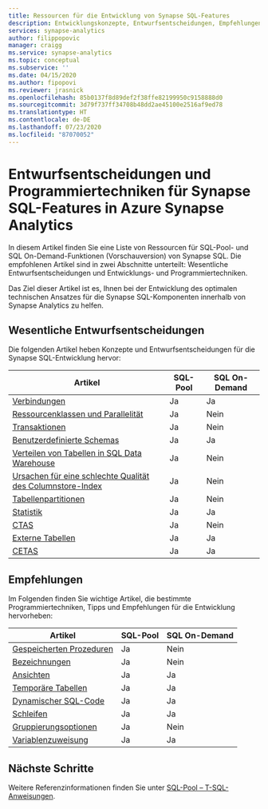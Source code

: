 ```yaml
---
title: Ressourcen für die Entwicklung von Synapse SQL-Features
description: Entwicklungskonzepte, Entwurfsentscheidungen, Empfehlungen und Programmiertechniken für Synapse SQL.
services: synapse-analytics
author: filippopovic
manager: craigg
ms.service: synapse-analytics
ms.topic: conceptual
ms.subservice: ''
ms.date: 04/15/2020
ms.author: fipopovi
ms.reviewer: jrasnick
ms.openlocfilehash: 85b0137f8d89def2f38ffe82199950c9158888d0
ms.sourcegitcommit: 3d79f737ff34708b48dd2ae45100e2516af9ed78
ms.translationtype: HT
ms.contentlocale: de-DE
ms.lasthandoff: 07/23/2020
ms.locfileid: "87070052"
---
```

# <a name="design-decisions-and-coding-techniques-for-synapse-sql-features-in-azure-synapse-analytics"></a>Entwurfsentscheidungen und Programmiertechniken für Synapse SQL-Features in Azure Synapse Analytics
In diesem Artikel finden Sie eine Liste von Ressourcen für SQL-Pool- und SQL On-Demand-Funktionen (Vorschauversion) von Synapse SQL. Die empfohlenen Artikel sind in zwei Abschnitte unterteilt: Wesentliche Entwurfsentscheidungen und Entwicklungs- und Programmiertechniken.

Das Ziel dieser Artikel ist es, Ihnen bei der Entwicklung des optimalen technischen Ansatzes für die Synapse SQL-Komponenten innerhalb von Synapse Analytics zu helfen.

## <a name="key-design-decisions"></a>Wesentliche Entwurfsentscheidungen
Die folgenden Artikel heben Konzepte und Entwurfsentscheidungen für die Synapse SQL-Entwicklung hervor:

| Artikel | SQL-Pool | SQL On-Demand |
| ------- | -------- | ------------- |
| [Verbindungen](connect-overview.md)                    | Ja | Ja |
| [Ressourcenklassen und Parallelität](../sql-data-warehouse/resource-classes-for-workload-management.md?toc=/azure/synapse-analytics/toc.json&bc=/azure/synapse-analytics/breadcrumb/toc.json) | Ja    | Nein |
| [Transaktionen](develop-transactions.md)              | Ja | Nein |
| [Benutzerdefinierte Schemas](develop-user-defined-schemas.md) | Ja | Ja |
| [Verteilen von Tabellen in SQL Data Warehouse](../sql-data-warehouse/sql-data-warehouse-tables-distribute.md?toc=/azure/synapse-analytics/toc.json&bc=/azure/synapse-analytics/breadcrumb/toc.json)                 | Ja | Nein |
| [Ursachen für eine schlechte Qualität des Columnstore-Index](../sql-data-warehouse/sql-data-warehouse-tables-index.md?toc=/azure/synapse-analytics/toc.json&bc=/azure/synapse-analytics/breadcrumb/toc.json)                           | Ja | Nein |
| [Tabellenpartitionen](../sql-data-warehouse/sql-data-warehouse-tables-partition.md?toc=/azure/synapse-analytics/toc.json&bc=/azure/synapse-analytics/breadcrumb/toc.json)                     | Ja | Nein |
| [Statistik](develop-tables-statistics.md)            | Ja | Ja |
| [CTAS](../sql-data-warehouse/sql-data-warehouse-develop-ctas.md?toc=/azure/synapse-analytics/toc.json&bc=/azure/synapse-analytics/breadcrumb/toc.json)                                             | Ja | Nein |
| [Externe Tabellen](develop-tables-external-tables.md) | Ja | Ja |
| [CETAS](develop-tables-cetas.md)                     | Ja | Ja |


## <a name="recommendations"></a>Empfehlungen

Im Folgenden finden Sie wichtige Artikel, die bestimmte Programmiertechniken, Tipps und Empfehlungen für die Entwicklung hervorheben:

| Artikel | SQL-Pool | SQL On-Demand |
| ------- | -------- | ------------- |
| [Gespeicherten Prozeduren](develop-stored-procedures.md)  | Ja                | Nein                      |
| [Bezeichnungen](develop-label.md)                           | Ja                | Nein                      |
| [Ansichten](develop-views.md)                             | Ja                | Ja                     |
| [Temporäre Tabellen](develop-tables-temporary.md)       | Ja                | Ja                     |
| [Dynamischer SQL-Code](develop-dynamic-sql.md)                 | Ja                | Ja                     |
| [Schleifen](develop-loops.md)                         | Ja                | Ja                     |
| [Gruppierungsoptionen](develop-group-by-options.md)       | Ja                | Nein                      |
| [Variablenzuweisung](develop-variable-assignment.md) | Ja                | Ja                     |

## <a name="next-steps"></a>Nächste Schritte
Weitere Referenzinformationen finden Sie unter [SQL-Pool – T-SQL-Anweisungen](../sql-data-warehouse/sql-data-warehouse-reference-tsql-statements.md?toc=/azure/synapse-analytics/toc.json&bc=/azure/synapse-analytics/breadcrumb/toc.json).

